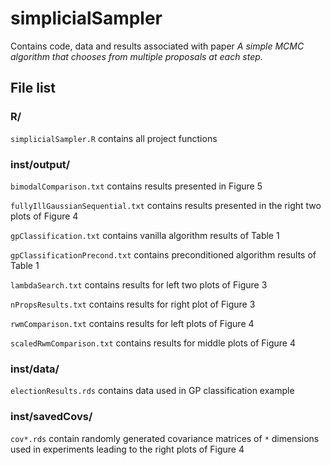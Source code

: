 # simplicialSampler
Contains code, data and results associated with paper _A simple MCMC algorithm that chooses from multiple proposals at each step_.

## File list

### R/

`simplicialSampler.R` contains all project functions

### inst/output/
`bimodalComparison.txt` contains results presented in Figure 5

`fullyIllGaussianSequential.txt` contains results presented in the right two plots of Figure 4

`gpClassification.txt` contains vanilla algorithm results of Table 1

`gpClassificationPrecond.txt` contains preconditioned algorithm results of Table 1

`lambdaSearch.txt` contains results for left two plots of Figure 3

`nPropsResults.txt` contains results for right plot of Figure 3

`rwmComparison.txt` contains results for left plots of Figure 4

`scaledRwmComparison.txt` contains results for middle plots of Figure 4

### inst/data/
`electionResults.rds` contains data used in GP classification example

### inst/savedCovs/
`cov*.rds` contain randomly generated covariance matrices of `*` dimensions used in experiments leading to the right plots of Figure 4
